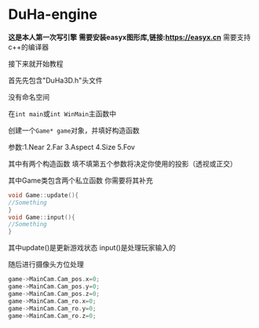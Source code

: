 # DuHa-engine
**这是本人第一次写引擎**
**需要安装easyx图形库,链接:https://easyx.cn**
需要支持c++的编译器

接下来就开始教程

首先先包含"DuHa3D.h"头文件

没有命名空间

在`int main`或`int WinMain`主函数中

创建一个`Game* game`对象，并填好构造函数

参数:1.Near 2.Far 3.Aspect 4.Size 5.Fov

其中有两个构造函数 填不填第五个参数将决定你使用的投影（透视或正交）

其中Game类包含两个私立函数
你需要将其补充
```c++
void Game::update(){
//Something
}
void Game::input(){
//Something
}
```
其中update()是更新游戏状态
input()是处理玩家输入的

随后进行摄像头方位处理
```c++
game->MainCam.Cam_pos.x=0;
game->MainCam.Cam_pos.y=0;
game->MainCam.Cam_pos.z=0;
game->MainCam.Cam_ro.x=0;
game->MainCam.Cam_ro.y=0;
game->MainCam.Cam_ro.z=0;
```
